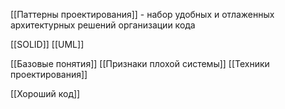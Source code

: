 [[Паттерны проектирования]] - набор удобных и отлаженных архитектурных решений организации кода

[[SOLID]] 
[[UML]]

[[Базовые понятия]]
[[Признаки плохой системы]]
[[Техники проектирования]]

[[Хороший код]]

